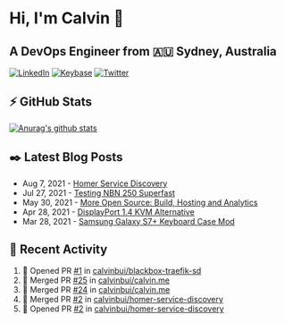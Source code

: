 # Hi, I'm Calvin 🍭
## A DevOps Engineer from 🇦🇺 Sydney, Australia</h3>

[![LinkedIn](https://img.shields.io/badge/-c–bui-0077B5?style=flat-square&labelColor=0077B5&logo=LinkedIn&logoColor=white)](https://www.linkedin.com/in/c-bui/)
[![Keybase](https://img.shields.io/badge/-calvinbui-ff6f21?style=flat-square&labelColor=ff6f21&logo=Keybase&logoColor=white)](https://keybase.io/calvinbui)
[![Twitter](https://img.shields.io/badge/-ASAPCalvin-1DA1F2?style=flat-square&labelColor=1DA1F2&logo=Twitter&logoColor=white)](https://twitter.com/ASAPCalvin)

<!-- https://github.com/rishavanand/github-profilinator -->
## ⚡ GitHub Stats
[![Anurag's github stats](https://github-readme-stats.vercel.app/api?username=calvinbui&count_private=true&hide_title=true)](https://github.com/anuraghazra/github-readme-stats)

<!-- https://github.com/gautamkrishnar/blog-post-workflow -->
## ✒️ Latest Blog Posts

<!-- BLOG-POST-LIST:START -->
- Aug 7, 2021 - [Homer Service Discovery](https://calvin.me/homer-service-discovery)
- Jul 27, 2021 - [Testing NBN 250 Superfast](https://calvin.me/testing-nbn-250-superfast)
- May 30, 2021 - [More Open Source: Build, Hosting and Analytics](https://calvin.me/making-this-site-more-open-source)
- Apr 28, 2021 - [DisplayPort 1.4 KVM Alternative](https://calvin.me/displayport-1.4-kvm-alternative)
- Mar 28, 2021 - [Samsung Galaxy S7+ Keyboard Case Mod](https://calvin.me/samsung-galaxy-tab-s7-plus-keyboard-case-mod)

<!-- BLOG-POST-LIST:END -->

## 🏃‍ Recent Activity

<!--START_SECTION:activity-->
1. 💪 Opened PR [#1](https://github.com/calvinbui/blackbox-traefik-sd/pull/1) in [calvinbui/blackbox-traefik-sd](https://github.com/calvinbui/blackbox-traefik-sd)
2. 🎉 Merged PR [#25](https://github.com/calvinbui/calvin.me/pull/25) in [calvinbui/calvin.me](https://github.com/calvinbui/calvin.me)
3. 🎉 Merged PR [#24](https://github.com/calvinbui/calvin.me/pull/24) in [calvinbui/calvin.me](https://github.com/calvinbui/calvin.me)
4. 🎉 Merged PR [#2](https://github.com/calvinbui/homer-service-discovery/pull/2) in [calvinbui/homer-service-discovery](https://github.com/calvinbui/homer-service-discovery)
5. 💪 Opened PR [#2](https://github.com/calvinbui/homer-service-discovery/pull/2) in [calvinbui/homer-service-discovery](https://github.com/calvinbui/homer-service-discovery)
<!--END_SECTION:activity-->
